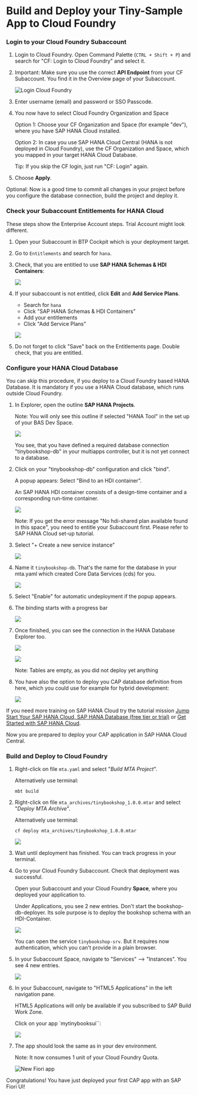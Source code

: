 # Build and Deploy your Tiny-Sample App to Cloud Foundry
        


### Login to your Cloud Foundry Subaccount


1. Login to Cloud Foundry. Open Command Palette (`CTRL + Shift + P`) and search for "CF: Login to Cloud Foundry" and select it.


2. Important: Make sure you use the correct **API Endpoint** from your CF Subaccount. You find it in the Overview page of your Subaccount.

   ![Login Cloud Foundry](images/0_cf_login_1.png)

3. Enter username (email) and password or SSO Passcode.

4. You now have to select Cloud Foundry Organization and Space

    Option 1: Choose your CF Organization and Space (for example "dev"), where you have SAP HANA Cloud installed. 

    Option 2: In case you use SAP HANA Cloud Central (HANA is not deployed in Cloud Foundry), use the CF Organization and Space, which you mapped in your target HANA Cloud Database.
  
    Tip: If you skip the CF login, just run "CF: Login" again.

5. Choose **Apply**. 

Optional: Now is a good time to commit all changes in your project before you configure the database connection, build the project and deploy it.


### Check your Subaccount Entitlements for HANA Cloud 

These steps show the Enterprise Account steps. Trial Account might look different.

1. Open your Subaccount in BTP Cockpit which is your deployment target.

2. Go to `Entitlements` and search for `hana`.

3. Check, that you are entitled to use **SAP HANA Schemas & HDI Containers**: 

    ![](images/hanaconf/2_tiny_hana_00_1_entitle.png)

4. If your subaccount is not entitled, click **Edit** and **Add Service Plans**.

    - Search for `hana`
    - Click "SAP HANA Schemas & HDI Containers"
    - Add your entitlements
    - Click "Add Service Plans"

    ![](images/hanaconf/2_tiny_hana_00_2_addsrvplan.png)

5. Do not forget to click "Save" back on the Entitlements page. Double check, that you are entitled.



### Configure your HANA Cloud Database

You can skip this procedure, if you deploy to a Cloud Foundry based HANA Database. 
It is mandatory if you use a HANA Cloud database, which runs outside Cloud Foundry.

1. In Explorer, open the outline **SAP HANA Projects**.

    Note: You will only see this outline if selected "HANA Tool" in the set up of your BAS Dev Space.

    ![](images/hanaconf/2_tiny_hana_01_db.png)

    You see, that you have defined a required database connection "tinybookshop-db" in your multiapps controller, but it is not yet connect to a database.

2. Click on your "tinybookshop-db" configuration and click "bind".

    A popup appears: Select "Bind to an HDI container".

    An SAP HANA HDI container consists of a design-time container and a corresponding run-time container.

    ![](images/hanaconf/2_tiny_hana_02_bind.png)


    Note: If you get the error message "No hdi-shared plan available found in this space", you need to entitle your Subaccount first. Please refer to SAP HANA Cloud set-up tutorial. 

3. Select "+ Create a new service instance"

    ![](images/hanaconf/2_tiny_hana_03_createnew.png)

4. Name it `tinybookshop-db`. That's the name for the database in your mta.yaml which created Core Data Services (cds) for you.

    ![](images/hanaconf/2_tiny_hana_04_nameit.png)

5. Select "Enable" for automatic undeployment if the popup appears.

6. The binding starts with a progress bar
  
    ![](images/hanaconf/2_tiny_hana_05_progress.png)

7. Once finished, you can see the connection in the HANA Database Explorer too.

    ![](images/hanaconf/2_tiny_hana_06_opendbexplr.png)

    ![](images/hanaconf/2_tiny_hana_07_dbexplr.png)

    Note: Tables are empty, as you did not deploy yet anything

8. You have also the option to deploy you CAP database definition from here, which you could use for example for hybrid development:

    ![](images/hanaconf/2_tiny_hana_08_dbdeploy.png)


If you need more training on SAP HANA Cloud try the tutorial mission [Jump Start Your SAP HANA Cloud, SAP HANA Database (free tier or trial)](https://developers.sap.com/mission.hana-cloud-database-get-started.html) or [Get Started with SAP HANA Cloud](https://developers.sap.com/mission.hana-cloud-get-started.html).

Now you are prepared to deploy your CAP application in SAP HANA Cloud Central.


### Build and Deploy to Cloud Foundry

1. Right-click on file `mta.yaml` and select "*Build MTA Project*". 

    Alternatively use terminal:

    ```
    mbt build
    ```

2. Right-click on file `mta_archives/tinybookshop_1.0.0.mtar` and select "*Deploy MTA Archive*". 

    Alternatively use terminal:

    ```
    cf deploy mta_archives/tinybookshop_1.0.0.mtar
    ```

    ![](images/tinysample/2_tiny_deploy_1.png)

3. Wait until deployment has finished. You can track progress in your terminal.

8. Go to your Cloud Foundry Subaccount. Check that deployment was successful.

    Open your Subaccount and your Cloud Foundry **Space**, where you deployed your application to.

    Under Applications, you see 2 new entries. Don't start the bookshop-db-deployer. Its sole purpose is to deploy the bookshop schema with an HDI-Container.

    ![](images/tinysample/2_tiny_deploy_2_newapps.png)

    You can open the service `tinybookshop-srv`. But it requires now authentication, which you can't provide in a plain browser.

    
9.  In your Subaccount Space, navigate to "Services" --> "Instances". You see 4 new entries.

     ![](images/tinysample/2_tiny_deploy_3_instances.png)



10. In your Subaccount, navigate to "HTML5 Applications" in the left navigation pane.
  
     HTML5 Applications will only be available if you subscribed to SAP Build Work Zone. 

     Click on your app `mytinybooksui``:
 
     ![](images/tinysample/2_tiny_deploy_4_managedapp.png)

11. The app should look the same as in your dev environment. 

     Note: It now consumes 1 unit of your Cloud Foundry Quota.

     ![New Fiori app](images/tinysample/2_tiny_dev_11_newfiori_draft.png)


Congratulations! You have just deployed your first CAP app with an SAP Fiori UI!

